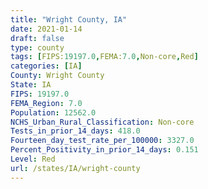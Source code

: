 ```yaml
---
title: "Wright County, IA"
date: 2021-01-14
draft: false
type: county
tags: [FIPS:19197.0,FEMA:7.0,Non-core,Red]
categories: [IA]
County: Wright County
State: IA
FIPS: 19197.0
FEMA_Region: 7.0
Population: 12562.0
NCHS_Urban_Rural_Classification: Non-core
Tests_in_prior_14_days: 418.0
Fourteen_day_test_rate_per_100000: 3327.0
Percent_Positivity_in_prior_14_days: 0.151
Level: Red
url: /states/IA/wright-county
---
```



